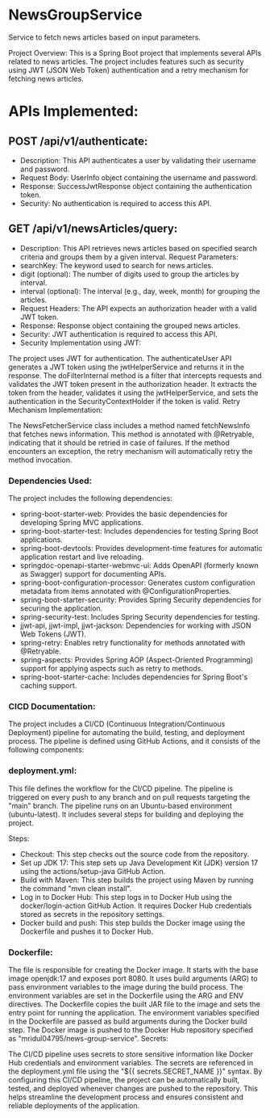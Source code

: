 # NewsGroupService
Service to fetch news articles based on input parameters.


Project Overview:
This is a Spring Boot project that implements several APIs related to news articles. The project includes features such as security using JWT (JSON Web Token) authentication and a retry mechanism for fetching news articles.

# APIs Implemented:

## POST /api/v1/authenticate:

* Description: This API authenticates a user by validating their username and password.
* Request Body: UserInfo object containing the username and password.
* Response: SuccessJwtResponse object containing the authentication token.
* Security: No authentication is required to access this API.

## GET /api/v1/newsArticles/query:

* Description: This API retrieves news articles based on specified search criteria and groups them by a given interval.
Request Parameters:
* searchKey: The keyword used to search for news articles.
* digit (optional): The number of digits used to group the articles by interval.
* interval (optional): The interval (e.g., day, week, month) for grouping the articles.
* Request Headers: The API expects an authorization header with a valid JWT token.
* Response: Response object containing the grouped news articles.
* Security: JWT authentication is required to access this API.
* Security Implementation using JWT:

The project uses JWT for authentication.
The authenticateUser API generates a JWT token using the jwtHelperService and returns it in the response.
The doFilterInternal method is a filter that intercepts requests and validates the JWT token present in the authorization header.
It extracts the token from the header, validates it using the jwtHelperService, and sets the authentication in the SecurityContextHolder if the token is valid.
Retry Mechanism Implementation:

The NewsFetcherService class includes a method named fetchNewsInfo that fetches news information.
This method is annotated with @Retryable, indicating that it should be retried in case of failures.
If the method encounters an exception, the retry mechanism will automatically retry the method invocation.

### Dependencies Used:
The project includes the following dependencies:

* spring-boot-starter-web: Provides the basic dependencies for developing Spring MVC applications.
* spring-boot-starter-test: Includes dependencies for testing Spring Boot applications.
* spring-boot-devtools: Provides development-time features for automatic application restart and live reloading.
* springdoc-openapi-starter-webmvc-ui: Adds OpenAPI (formerly known as Swagger) support for documenting APIs.
* spring-boot-configuration-processor: Generates custom configuration metadata from items annotated with @ConfigurationProperties.
* spring-boot-starter-security: Provides Spring Security dependencies for securing the application.
* spring-security-test: Includes Spring Security dependencies for testing.
* jjwt-api, jjwt-impl, jjwt-jackson: Dependencies for working with JSON Web Tokens (JWT).
* spring-retry: Enables retry functionality for methods annotated with @Retryable.
* spring-aspects: Provides Spring AOP (Aspect-Oriented Programming) support for applying aspects such as retry to methods.
* spring-boot-starter-cache: Includes dependencies for Spring Boot's caching support.


### CICD Documentation:

The project includes a CI/CD (Continuous Integration/Continuous Deployment) pipeline for automating the build, testing, and deployment process. The pipeline is defined using GitHub Actions, and it consists of the following components:

### deployment.yml:

This file defines the workflow for the CI/CD pipeline.
The pipeline is triggered on every push to any branch and on pull requests targeting the "main" branch.
The pipeline runs on an Ubuntu-based environment (ubuntu-latest).
It includes several steps for building and deploying the project.

Steps:
* Checkout: This step checks out the source code from the repository.
* Set up JDK 17: This step sets up Java Development Kit (JDK) version 17 using the actions/setup-java GitHub Action.
* Build with Maven: This step builds the project using Maven by running the command "mvn clean install".
* Log in to Docker Hub: This step logs in to Docker Hub using the docker/login-action GitHub Action. It requires Docker Hub credentials stored as secrets in the repository settings.
* Docker build and push: This step builds the Docker image using the Dockerfile and pushes it to Docker Hub.

### Dockerfile:
The file is responsible for creating the Docker image.
It starts with the base image openjdk:17 and exposes port 8080.
It uses build arguments (ARG) to pass environment variables to the image during the build process.
The environment variables are set in the Dockerfile using the ARG and ENV directives.
The Dockerfile copies the built JAR file to the image and sets the entry point for running the application.
The environment variables specified in the Dockerfile are passed as build arguments during the Docker build step.
The Docker image is pushed to the Docker Hub repository specified as "mridul04795/news-group-service".
Secrets:

The CI/CD pipeline uses secrets to store sensitive information like Docker Hub credentials and environment variables.
The secrets are referenced in the deployment.yml file using the "${{ secrets.SECRET_NAME }}" syntax.
By configuring this CI/CD pipeline, the project can be automatically built, tested, and deployed whenever changes are pushed to the repository. This helps streamline the development process and ensures consistent and reliable deployments of the application.
